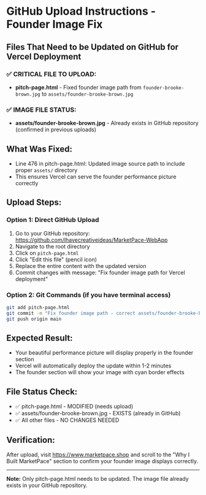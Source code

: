 # GitHub Upload Instructions - Founder Image Fix

## Files That Need to be Updated on GitHub for Vercel Deployment

### ✅ CRITICAL FILE TO UPLOAD:
- **pitch-page.html** - Fixed founder image path from `founder-brooke-brown.jpg` to `assets/founder-brooke-brown.jpg`

### ✅ IMAGE FILE STATUS:
- **assets/founder-brooke-brown.jpg** - Already exists in GitHub repository (confirmed in previous uploads)

## What Was Fixed:
- Line 476 in pitch-page.html: Updated image source path to include proper `assets/` directory
- This ensures Vercel can serve the founder performance picture correctly

## Upload Steps:

### Option 1: Direct GitHub Upload
1. Go to your GitHub repository: https://github.com/Ihavecreativeideas/MarketPace-WebApp
2. Navigate to the root directory
3. Click on `pitch-page.html`
4. Click "Edit this file" (pencil icon)
5. Replace the entire content with the updated version
6. Commit changes with message: "Fix founder image path for Vercel deployment"

### Option 2: Git Commands (if you have terminal access)
```bash
git add pitch-page.html
git commit -m "Fix founder image path - correct assets/founder-brooke-brown.jpg for Vercel deployment"
git push origin main
```

## Expected Result:
- Your beautiful performance picture will display properly in the founder section
- Vercel will automatically deploy the update within 1-2 minutes
- The founder section will show your image with cyan border effects

## File Status Check:
- ✅ pitch-page.html - MODIFIED (needs upload)
- ✅ assets/founder-brooke-brown.jpg - EXISTS (already in GitHub)
- ✅ All other files - NO CHANGES NEEDED

## Verification:
After upload, visit https://www.marketpace.shop and scroll to the "Why I Built MarketPace" section to confirm your founder image displays correctly.

---
**Note:** Only pitch-page.html needs to be updated. The image file already exists in your GitHub repository.